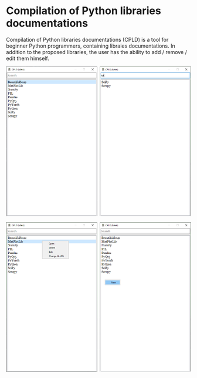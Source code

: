 # Compilation of Python libraries documentations

Compilation of Python libraries documentations (CPLD) is a tool for beginner Python programmers, containing libraies documentations. In addition to the proposed libraries, the user has the ability to add / remove / edit them himself.

![It looks like an error has occurred](https://github.com/l1nt3x/compilation-of-py-libs-docs/blob/master/ui/1.png?raw=true)

![It looks like an error has occurred](https://github.com/l1nt3x/compilation-of-py-libs-docs/blob/master/ui/2.png?raw=true)
